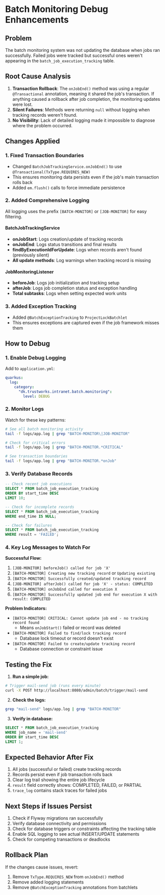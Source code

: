 # Batch Monitoring Debug Enhancements

## Problem
The batch monitoring system was not updating the database when jobs ran successfully. Failed jobs were tracked but successful ones weren't appearing in the `batch_job_execution_tracking` table.

## Root Cause Analysis
1. **Transaction Rollback**: The `onJobEnd()` method was using a regular `@Transactional` annotation, meaning it shared the job's transaction. If anything caused a rollback after job completion, the monitoring updates were lost.
2. **Silent Failures**: Methods were returning `null` without logging when tracking records weren't found.
3. **No Visibility**: Lack of detailed logging made it impossible to diagnose where the problem occurred.

## Changes Applied

### 1. Fixed Transaction Boundaries
- Changed `BatchJobTrackingService.onJobEnd()` to use `@Transactional(TxType.REQUIRES_NEW)`
- This ensures monitoring data persists even if the job's main transaction rolls back
- Added `em.flush()` calls to force immediate persistence

### 2. Added Comprehensive Logging
All logging uses the prefix `[BATCH-MONITOR]` or `[JOB-MONITOR]` for easy filtering.

#### BatchJobTrackingService
- **onJobStart**: Logs creation/update of tracking records
- **onJobEnd**: Logs status transitions and final results
- **findByExecutionIdForUpdate**: Logs when records aren't found (previously silent)
- **All update methods**: Log warnings when tracking record is missing

#### JobMonitoringListener  
- **beforeJob**: Logs job initialization and tracking setup
- **afterJob**: Logs job completion status and exception handling
- **Total subtasks**: Logs when setting expected work units

### 3. Added Exception Tracking
- Added `@BatchExceptionTracking` to `ProjectLockBatchlet`
- This ensures exceptions are captured even if the job framework misses them

## How to Debug

### 1. Enable Debug Logging
Add to `application.yml`:
```yaml
quarkus:
  log:
    category:
      "dk.trustworks.intranet.batch.monitoring":
        level: DEBUG
```

### 2. Monitor Logs
Watch for these key patterns:
```bash
# See all batch monitoring activity
tail -f logs/app.log | grep "BATCH-MONITOR\|JOB-MONITOR"

# Check for critical errors
tail -f logs/app.log | grep "BATCH-MONITOR.*CRITICAL"

# See transaction boundaries
tail -f logs/app.log | grep "BATCH-MONITOR.*onJob"
```

### 3. Verify Database Records
```sql
-- Check recent job executions
SELECT * FROM batch_job_execution_tracking 
ORDER BY start_time DESC 
LIMIT 10;

-- Check for incomplete records
SELECT * FROM batch_job_execution_tracking 
WHERE end_time IS NULL;

-- Check for failures
SELECT * FROM batch_job_execution_tracking 
WHERE result = 'FAILED';
```

### 4. Key Log Messages to Watch For

**Successful Flow:**
1. `[JOB-MONITOR] beforeJob() called for job 'X'`
2. `[BATCH-MONITOR] Creating new tracking record` or `Updating existing`
3. `[BATCH-MONITOR] Successfully created/updated tracking record`
4. `[JOB-MONITOR] afterJob() called for job 'X' - status: COMPLETED`
5. `[BATCH-MONITOR] onJobEnd called for execution X`
6. `[BATCH-MONITOR] Successfully updated job end for execution X with result: COMPLETED`

**Problem Indicators:**
- `[BATCH-MONITOR] CRITICAL: Cannot update job end - no tracking record found`
  - Means `onJobStart()` failed or record was deleted
- `[BATCH-MONITOR] Failed to find/lock tracking record`
  - Database lock timeout or record doesn't exist
- `[BATCH-MONITOR] Failed to create/update tracking record`
  - Database connection or constraint issue

## Testing the Fix

1. **Run a simple job:**
```bash
# Trigger mail-send job (runs every minute)
curl -X POST http://localhost:8080/admin/batch/trigger/mail-send
```

2. **Check the logs:**
```bash
grep "mail-send" logs/app.log | grep "BATCH-MONITOR"
```

3. **Verify in database:**
```sql
SELECT * FROM batch_job_execution_tracking 
WHERE job_name = 'mail-send' 
ORDER BY start_time DESC 
LIMIT 1;
```

## Expected Behavior After Fix

1. All jobs (successful or failed) create tracking records
2. Records persist even if job transaction rolls back  
3. Clear log trail showing the entire job lifecycle
4. `result` field correctly shows: COMPLETED, FAILED, or PARTIAL
5. `trace_log` contains stack traces for failed jobs

## Next Steps if Issues Persist

1. Check if Flyway migrations ran successfully
2. Verify database connectivity and permissions
3. Check for database triggers or constraints affecting the tracking table
4. Enable SQL logging to see actual INSERT/UPDATE statements
5. Check for competing transactions or deadlocks

## Rollback Plan

If the changes cause issues, revert:
1. Remove `TxType.REQUIRES_NEW` from `onJobEnd()` method
2. Remove added logging statements
3. Remove `@BatchExceptionTracking` annotations from batchlets